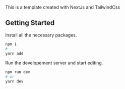 This is a template created with NextJs and TailwindCss

## Getting Started

Install all the necessary packages.

```bash
npm i
#
yarn add
```

Run the developement server and start editing.

```bash
npm run dev
# or
yarn dev
```
